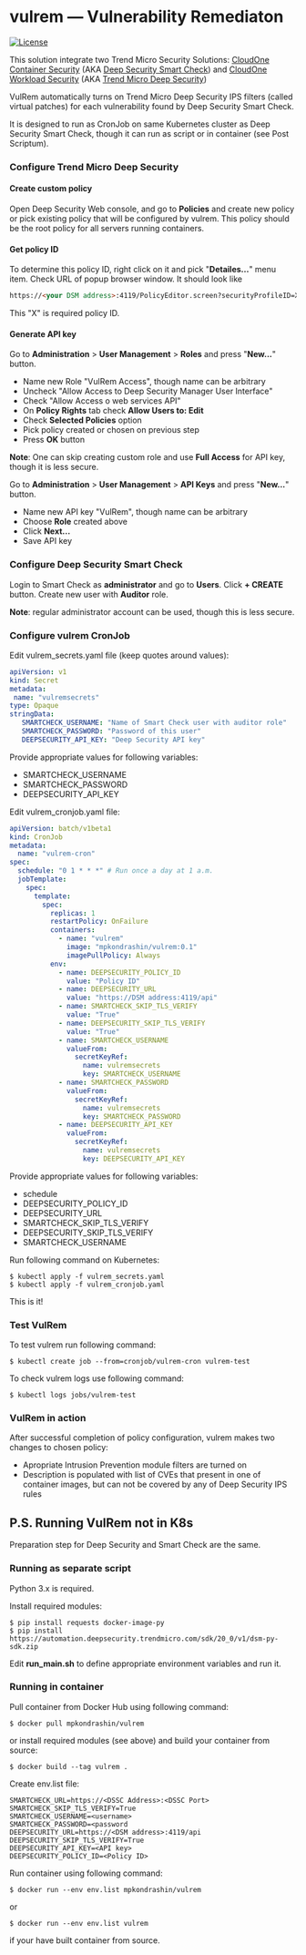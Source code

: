 # vulrem — Vulnerability Remediaton

[![License](https://img.shields.io/badge/License-Apache%202-blue.svg)](https://opensource.org/licenses/Apache-2.0)

This solution integrate two Trend Micro Security Solutions:
[CloudOne Container Security](https://www.trendmicro.com/en_my/business/products/hybrid-cloud/cloud-one-container-image-security.html)
(AKA [Deep Security Smart Check](https://deep-security.github.io/smartcheck-docs/admin_docs/admin.html))
and [CloudOne Workload Security](https://www.trendmicro.com/en_us/business/products/hybrid-cloud/cloud-one-workload-security.html)
(AKA [Trend Micro Deep Security](https://help.deepsecurity.trendmicro.com/))

VulRem automatically turns on Trend Micro Deep Security IPS filters (called virtual patches)
for each vulnerability found by Deep Security Smart Check.  

It is designed to run as CronJob on same Kubernetes cluster
as Deep Security Smart Check, though it can run as script
or in container (see Post Scriptum).

### Configure Trend Micro Deep Security

#### Create custom policy
Open Deep Security Web console, and go to **Policies** and create new policy
or pick existing policy that will be configured
by vulrem. This policy should be the root policy for
all servers running containers.

#### Get policy ID
To determine this policy ID, right click on it and pick "**Detailes...**" menu item. 
Check URL of popup browser window. It should look like
```html
https://<your DSM address>:4119/PolicyEditor.screen?securityProfileID=X
```
This "X" is required policy ID.

#### Generate API key
Go to **Administration** > **User Management** > **Roles**
and press "**New...**" button.
* Name new Role "VulRem Access", though name 
can be arbitrary
* Uncheck "Allow Access to Deep Security Manager User Interface"
* Check "Allow Access o web services API"
* On **Policy Rights** tab check **Allow Users to: Edit**
* Check **Selected Policies** option
* Pick policy created or chosen on previous step
* Press **OK** button

**Note**: One can skip creating custom role and use **Full Access** for API key,
though it is less secure.  

Go to **Administration** > **User Management** > **API Keys**
and press "**New...**" button.
* Name new API key "VulRem", though name can be arbitrary
* Choose **Role** created above
* Click **Next...**
* Save API key

### Configure Deep Security Smart Check

Login to Smart Check as **administrator** and go to **Users**. Click **+ CREATE** button.
Create new user with **Auditor** role.

**Note**: regular administrator account can be used,
though this is less secure.

### Configure vulrem CronJob

Edit vulrem_secrets.yaml file (keep quotes around values):
 ```yaml
apiVersion: v1
kind: Secret
metadata:
  name: "vulremsecrets"
type: Opaque
stringData:
    SMARTCHECK_USERNAME: "Name of Smart Check user with auditor role"
    SMARTCHECK_PASSWORD: "Password of this user"
    DEEPSECURITY_API_KEY: "Deep Security API key"
```

Provide appropriate values for following variables:
* SMARTCHECK_USERNAME
* SMARTCHECK_PASSWORD
* DEEPSECURITY_API_KEY

Edit vulrem_cronjob.yaml file:
```yaml
apiVersion: batch/v1beta1
kind: CronJob
metadata:
  name: "vulrem-cron"
spec:
  schedule: "0 1 * * *" # Run once a day at 1 a.m.
  jobTemplate:
    spec:
      template:
        spec:
          replicas: 1
          restartPolicy: OnFailure
          containers:
            - name: "vulrem"
              image: "mpkondrashin/vulrem:0.1"
              imagePullPolicy: Always
          env:
            - name: DEEPSECURITY_POLICY_ID
              value: "Policy ID"
            - name: DEEPSECURITY_URL
              value: "https://DSM address:4119/api"
            - name: SMARTCHECK_SKIP_TLS_VERIFY
              value: "True"
            - name: DEEPSECURITY_SKIP_TLS_VERIFY
              value: "True"
            - name: SMARTCHECK_USERNAME
              valueFrom:
                secretKeyRef:
                  name: vulremsecrets
                  key: SMARTCHECK_USERNAME
            - name: SMARTCHECK_PASSWORD
              valueFrom:
                secretKeyRef:
                  name: vulremsecrets
                  key: SMARTCHECK_PASSWORD
            - name: DEEPSECURITY_API_KEY
              valueFrom:
                secretKeyRef:
                  name: vulremsecrets
                  key: DEEPSECURITY_API_KEY
```

Provide appropriate values for following variables:
* schedule
* DEEPSECURITY_POLICY_ID
* DEEPSECURITY_URL
* SMARTCHECK_SKIP_TLS_VERIFY 
* DEEPSECURITY_SKIP_TLS_VERIFY
* SMARTCHECK_USERNAME

Run following command on Kubernetes:
```shell
$ kubectl apply -f vulrem_secrets.yaml 
$ kubectl apply -f vulrem_cronjob.yaml 
```

This is it!

### Test VulRem

To test vulrem run following command:
```shell
$ kubectl create job --from=cronjob/vulrem-cron vulrem-test
```

To check vulrem logs use following command:
```shell
$ kubectl logs jobs/vulrem-test
```

### VulRem in action

After successful completion of policy configuration,
vulrem makes two changes to chosen policy:
* Apropriate Intrusion Prevention module filters are turned on
* Description is populated with list of CVEs that present in one
of container images, but can not be covered by any of 
  Deep Security IPS rules
  
## P.S. Running VulRem not in K8s
Preparation step for Deep Security and Smart Check are the same.
### Running as separate script

Python 3.x is required.

Install required modules:
```shell
$ pip install requests docker-image-py
$ pip install https://automation.deepsecurity.trendmicro.com/sdk/20_0/v1/dsm-py-sdk.zip
```

Edit **run_main.sh** to define appropriate environment variables
and run it.

### Running in container

Pull container from Docker Hub using following command:
```shell
$ docker pull mpkondrashin/vulrem
```
or install required modules (see above) and build your container
from source:
```shell
$ docker build --tag vulrem .
```
Create env.list file:
```shell
SMARTCHECK_URL=https://<DSSC Address>:<DSSC Port>
SMARTCHECK_SKIP_TLS_VERIFY=True
SMARTCHECK_USERNAME=<username>
SMARTCHECK_PASSWORD=<password
DEEPSECURITY_URL=https://<DSM address>:4119/api
DEEPSECURITY_SKIP_TLS_VERIFY=True
DEEPSECURITY_API_KEY=<API key>
DEEPSECURITY_POLICY_ID=<Policy ID>
```
Run container using following command:
```
$ docker run --env env.list mpkondrashin/vulrem
```
or 
```
$ docker run --env env.list vulrem
```
if your have built container from source.